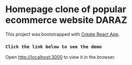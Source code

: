 # Homepage clone of popular ecommerce website DARAZ

This project was bootstrapped with [Create React App](https://github.com/facebook/create-react-app).

### `Click the link below to see the demo`

Open [http://localhost:3000](http://localhost:3000) to view it in the browser.
